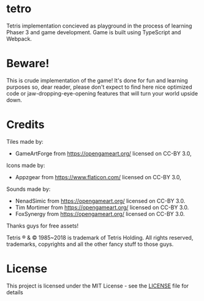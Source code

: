 # tetro
Tetris implementation concieved as playground in the process of learning Phaser 3 and game development. Game is built using TypeScript and Webpack.

# Beware!
This is crude implementation of the game! It's done for fun and learning purposes so, dear reader, please don't expect to find here nice optimized code or jaw-dropping-eye-opening features that will turn your world upside down. 

# Credits
Tiles made by: 
* GameArtForge from https://opengameart.org/ licensed on CC-BY 3.0,

Icons made by: 
* Appzgear from https://www.flaticon.com/ licensed on CC-BY 3.0,

Sounds made by:
* NenadSimic from https://opengameart.org/ licensed on CC-BY 3.0.
* Tim Mortimer from https://opengameart.org/ licensed on CC-BY 3.0.
* FoxSynergy from https://opengameart.org/ licensed on CC-BY 3.0.

Thanks guys for free assets!

Tetris ® & © 1985~2018 is trademark of Tetris Holding. All rights reserved, trademarks, copyrights and all the other fancy stuff to those guys.

# License
This project is licensed under the MIT License - see the [LICENSE](LICENSE) file for details

